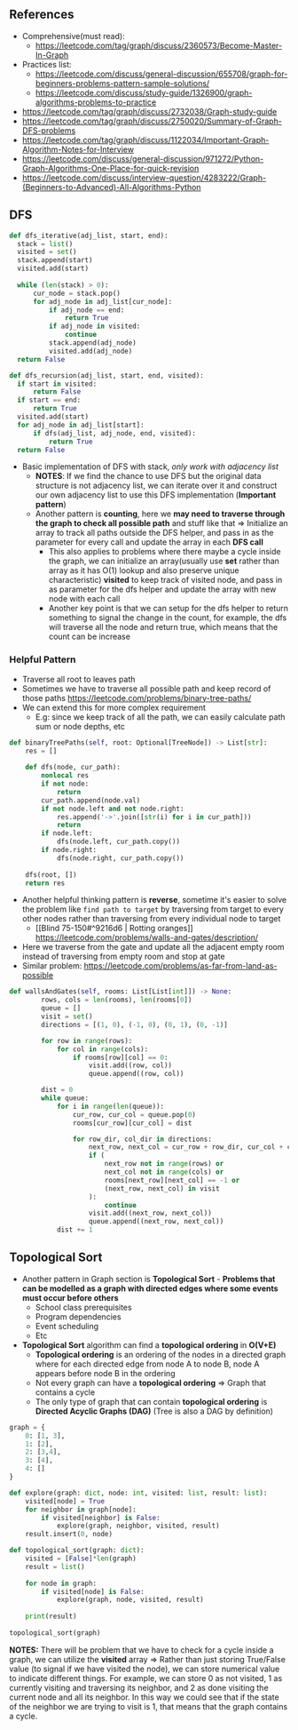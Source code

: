## References
- Comprehensive(must read):
	- https://leetcode.com/tag/graph/discuss/2360573/Become-Master-In-Graph
- Practices list:
	- https://leetcode.com/discuss/general-discussion/655708/graph-for-beginners-problems-pattern-sample-solutions/
	- https://leetcode.com/discuss/study-guide/1326900/graph-algorithms-problems-to-practice
- https://leetcode.com/tag/graph/discuss/2732038/Graph-study-guide
- https://leetcode.com/tag/graph/discuss/2750020/Summary-of-Graph-DFS-problems
- https://leetcode.com/tag/graph/discuss/1122034/Important-Graph-Algorithm-Notes-for-Interview
- https://leetcode.com/discuss/general-discussion/971272/Python-Graph-Algorithms-One-Place-for-quick-revision
- https://leetcode.com/discuss/interview-question/4283222/Graph-(Beginners-to-Advanced)-All-Algorithms-Python

## DFS
```python
def dfs_iterative(adj_list, start, end):
  stack = list()
  visited = set()
  stack.append(start)
  visited.add(start)
  
  while (len(stack) > 0):
      cur_node = stack.pop()
      for adj_node in adj_list[cur_node]:
          if adj_node == end:
              return True
          if adj_node in visited:
              continue
          stack.append(adj_node)
          visited.add(adj_node)
  return False
```

```python
def dfs_recursion(adj_list, start, end, visited):
  if start in visited:
      return False
  if start == end:
      return True
  visited.add(start)
  for adj_node in adj_list[start]:
      if dfs(adj_list, adj_node, end, visited):
          return True
  return False
```

- Basic implementation of DFS with stack, *only work with adjacency list*
    - **NOTES**: If we find the chance to use DFS but the original data structure is not adjacency list, we can iterate over it and construct our own adjacency list to use this DFS implementation (**Important pattern**)
    - Another pattern is **counting**, here we **may need to traverse through the graph to check all possible path** and stuff like that ⇒ Initialize an array to track all paths outside the DFS helper, and pass in as the parameter for every call and update the array in each **DFS call**
        - This also applies to problems where there maybe a cycle inside the graph, we can initialize an array(usually use **set** rather than array as it has O(1) lookup and also preserve unique characteristic) **visited** to keep track of visited node, and pass in as parameter for the dfs helper and update the array with new node with each call
        - Another key point is that we can setup for the dfs helper to return something to signal the change in the count, for example, the dfs will traverse all the node and return true, which means that the count can be increase
### Helpful Pattern
- Traverse all root to leaves path
- Sometimes we have to traverse all possible path and keep record of those paths
https://leetcode.com/problems/binary-tree-paths/
- We can extend this for more complex requirement
	- E.g: since we keep track of all the path, we can easily calculate path sum or node depths, etc
```python
def binaryTreePaths(self, root: Optional[TreeNode]) -> List[str]:
	res = []
	
	def dfs(node, cur_path):
		nonlocal res
		if not node:
			return
		cur_path.append(node.val)
		if not node.left and not node.right:
			res.append('->'.join([str(i) for i in cur_path]))
			return
		if node.left:
			dfs(node.left, cur_path.copy())
		if node.right:
			dfs(node.right, cur_path.copy())
	
	dfs(root, [])
	return res
```

- Another helpful thinking pattern is **reverse**, sometime it's easier to solve the problem like `find path to target` by traversing from target to every other nodes rather than traversing from every individual node to target 
	- [[Blind 75-150#^9216d6 | Rotting oranges]]
https://leetcode.com/problems/walls-and-gates/description/
- Here we traverse from the gate and update all the adjacent empty room instead of traversing from empty room and stop at gate
- Similar problem: https://leetcode.com/problems/as-far-from-land-as-possible
```python
def wallsAndGates(self, rooms: List[List[int]]) -> None:
        rows, cols = len(rooms), len(rooms[0])
        queue = []
        visit = set()
        directions = [(1, 0), (-1, 0), (0, 1), (0, -1)]

        for row in range(rows):
            for col in range(cols):
                if rooms[row][col] == 0:
                    visit.add((row, col))
                    queue.append((row, col))

        dist = 0
        while queue:
            for i in range(len(queue)):
                cur_row, cur_col = queue.pop(0)
                rooms[cur_row][cur_col] = dist

                for row_dir, col_dir in directions:
                    next_row, next_col = cur_row + row_dir, cur_col + col_dir
                    if (
                        next_row not in range(rows) or
                        next_col not in range(cols) or
                        rooms[next_row][next_col] == -1 or
                        (next_row, next_col) in visit
                    ): 
                        continue
                    visit.add((next_row, next_col))
                    queue.append((next_row, next_col))
            dist += 1
```

## Topological Sort
 -   Another pattern in Graph section is **Topological Sort**
    -   **Problems that can be modelled as a graph with directed edges where some events must occur before others**
        -   School class prerequisites
        -   Program dependencies
        -   Event scheduling
        -   Etc
-   **Topological Sort** algorithm can find a **topological ordering** in **O(V+E)**
    -   **Topological ordering** is an ordering of the nodes in a directed graph where for each directed edge from node A to node B, node A appears before node B in the ordering
    -   Not every graph can have a **topological ordering** ⇒ Graph that contains a cycle
    -   The only type of graph that can contain **topological ordering** is **Directed Acyclic Graphs (DAG)** (Tree is also a DAG by definition)

```python
graph = {
    0: [1, 3],
    1: [2],
    2: [3,4],
    3: [4],
    4: []
}

def explore(graph: dict, node: int, visited: list, result: list):
    visited[node] = True
    for neighbor in graph[node]:
        if visited[neighbor] is False:
            explore(graph, neighbor, visited, result)
    result.insert(0, node)

def topological_sort(graph: dict):
    visited = [False]*len(graph)
    result = list()
    
    for node in graph:
        if visited[node] is False:
            explore(graph, node, visited, result)
    
    print(result)
    
topological_sort(graph)
```


**NOTES:** There will be problem that we have to check for a cycle inside a graph, we can utilize the **visited** array ⇒ Rather than just storing True/False value (to signal if we have visited the node), we can store numerical value to indicate different things. For example, we can store 0 as not visited, 1 as currently visiting and traversing its neighbor, and 2 as done visiting the current node and all its neighbor. In this way we could see that if the state of the neighbor we are trying to visit is 1, that means that the graph contains a cycle.